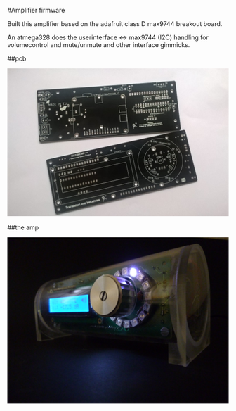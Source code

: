 #Amplifier firmware

Built this amplifier based on the adafruit class D max9744 breakout board.

An atmega328 does the userinterface <-> max9744 (I2C) handling for volumecontrol and mute/unmute
and other interface gimmicks.

##pcb

<img src="./artwork/pcb.jpg">

##the amp

<img src="./artwork/classdtubeamp_smaller.jpg">

